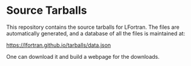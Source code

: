 # Source Tarballs

This repository contains the source tarballs for LFortran. The files are automatically generated, and a database of all the files is maintained at:

https://lfortran.github.io/tarballs/data.json

One can download it and build a webpage for the downloads.
